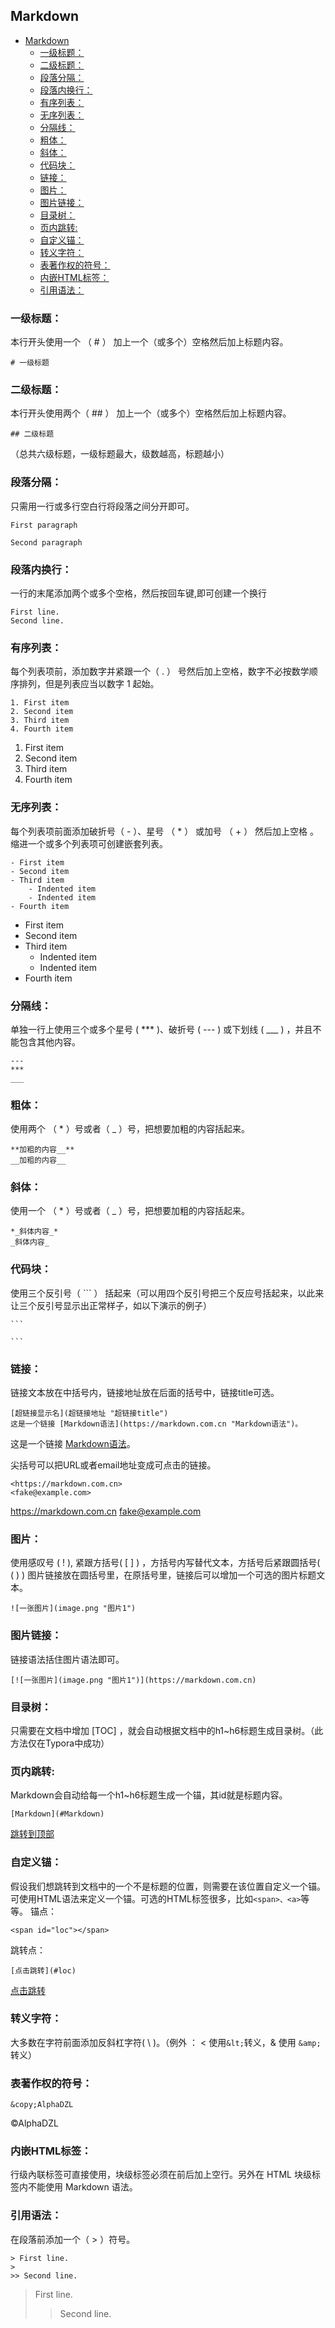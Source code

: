 ## Markdown
- [Markdown](#Markdown)
  - [一级标题：](#一级标题：)
  - [二级标题：](#二级标题：)
  - [段落分隔：](#段落分隔：)
  - [段落内换行：](#段落内换行：)
  - [有序列表：](#有序列表：)
  - [无序列表：](#无序列表：)
  - [分隔线：](#分隔线：)
  - [粗体：](#粗体：)
  - [斜体：](#斜体：)
  - [代码块：](#代码块：)
  - [链接：](#链接：)
  - [图片：](#图片：)
  - [图片链接：](#图片链接：)
  - [目录树：](#目录树：)
  - [页内跳转:](#页内跳转：)
  - [自定义锚：](#自定义锚：)
  - [转义字符：](#转义字符：)
  - [表著作权的符号：](#表著作权的符号：)
  - [内嵌HTML标签：](#内嵌HTML标签：)
  - [引用语法：](#引用语法：)

### 一级标题：
本行开头使用一个 （ # ） 加上一个（或多个）空格然后加上标题内容。

```
# 一级标题
```

### 二级标题：
本行开头使用两个（ ## ） 加上一个（或多个）空格然后加上标题内容。
```
## 二级标题
```
（总共六级标题，一级标题最大，级数越高，标题越小）

### 段落分隔：
只需用一行或多行空白行将段落之间分开即可。
```
First paragraph

Second paragraph
```
### 段落内换行：
一行的末尾添加两个或多个空格，然后按回车键,即可创建一个换行
```
First line.  
Second line.
```
### 有序列表：
每个列表项前，添加数字并紧跟一个（ . ） 号然后加上空格，数字不必按数学顺序排列，但是列表应当以数字 1 起始。
```
1. First item
2. Second item
3. Third item
4. Fourth item
```
1. First item
2. Second item
3. Third item
4. Fourth item
### 无序列表：
每个列表项前面添加破折号（ - ）、星号  （ * ） 或加号 （ + ） 然后加上空格 。缩进一个或多个列表项可创建嵌套列表。
```
- First item
- Second item
- Third item
    - Indented item
    - Indented item
- Fourth item
```
- First item
- Second item
- Third item
    - Indented item
    - Indented item
- Fourth item
### 分隔线：
单独一行上使用三个或多个星号 ( *** )、破折号 ( --- ) 或下划线 ( ___ ) ，并且不能包含其他内容。
```
---
***
___
```
### 粗体：
使用两个 （ * ）号或者（  _  ）号，把想要加粗的内容括起来。
```
**加粗的内容__**
__加粗的内容__
```
### 斜体：
使用一个 （ * ）号或者（  _  ）号，把想要加粗的内容括起来。
```
*_斜体内容_*
_斜体内容_
```
### 代码块：
使用三个反引号（ \`\`\` ） 括起来（可以用四个反引号把三个反应号括起来，以此来让三个反引号显示出正常样子，如以下演示的例子）
````
```

```
````

### 链接：
链接文本放在中括号内，链接地址放在后面的括号中，链接title可选。
```
[超链接显示名](超链接地址 "超链接title")
这是一个链接 [Markdown语法](https://markdown.com.cn "Markdown语法")。
```
这是一个链接 [Markdown语法](https://markdown.com.cn "最好的markdown教程")。

尖括号可以把URL或者email地址变成可点击的链接。
```
<https://markdown.com.cn>
<fake@example.com>
```
<https://markdown.com.cn>
<fake@example.com>

### 图片：
使用感叹号 ( ! ), 紧跟方括号( [ ] ) ，方括号内写替代文本，方括号后紧跟圆括号( ( ) ) 图片链接放在圆括号里，在原括号里，链接后可以增加一个可选的图片标题文本。
```
![一张图片](image.png "图片1")
```
### 图片链接：
链接语法括住图片语法即可。
```
[![一张图片](image.png "图片1")](https://markdown.com.cn)
```

### 目录树：
只需要在文档中增加 [TOC] ，就会自动根据文档中的h1~h6标题生成目录树。（此方法仅在Typora中成功）

### 页内跳转:

Markdown会自动给每一个h1~h6标题生成一个锚，其id就是标题内容。

```
[Markdown](#Markdown)
```
[跳转到顶部](#Markdown)

### 自定义锚：

假设我们想跳转到文档中的一个不是标题的位置，则需要在该位置自定义一个锚。可使用HTML语法来定义一个锚。可选的HTML标签很多，比如`<span>、<a>`等等。
锚点：
```
<span id="loc"></span>
```
<span id="loc"></span>
跳转点：

```
[点击跳转](#loc)
```
[点击跳转](#loc)


### 转义字符：
大多数在字符前面添加反斜杠字符( \ )。（例外 ：  <  使用`&lt;`转义，&  使用 `&amp;`转义）

### 表著作权的符号：
```
&copy;AlphaDZL
```
&copy;AlphaDZL

### 内嵌HTML标签：

行级內联标签可直接使用，块级标签必须在前后加上空行。另外在 HTML 块级标签内不能使用 Markdown 语法。

### 引用语法：
在段落前添加一个（  >  ）符号。
```
> First line.
>
>> Second line.
```
> First line.
>
>> Second line.

